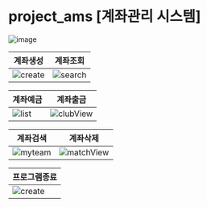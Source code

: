 # project_ams [계좌관리 시스템]
![image](https://github.com/SORUzzang/project_ams/assets/160811627/a994c67f-7a51-4515-9a43-658353a6a6c4)


|계좌생성|계좌조회|
|------|---|
|![create](https://github.com/SORUzzang/project_ams/assets/160811627/b456658c-7123-4c0b-9ccc-22451fdf75a5)|![search](https://github.com/SORUzzang/project_ams/assets/160811627/5ac5d502-541b-4264-80f4-7016dbca266e)|

|계좌예금|계좌출금|
|------|---|
|![list](https://github.com/SORUzzang/project_ams/assets/160811627/a037af43-0ed3-4127-a615-f4ff50655672)|![clubView](https://github.com/SORUzzang/project_ams/assets/160811627/f0535207-8c11-4236-aae7-6a58111646d4)|

|계좌검색|계좌삭제|
|------|---|
|![myteam](https://github.com/SORUzzang/project_ams/assets/160811627/a17d4860-2560-4973-9cfa-2ff7b9b918e7)|![matchView](https://github.com/SORUzzang/project_ams/assets/160811627/8ea6c5c6-1b71-4cfc-8807-ce2fa447ee5b)|


|프로그램종료|
|------|
|![create](https://github.com/Gerrard0621/Project-CHALLAE/assets/165990790/f89950d0-49f0-4367-a568-f24da90bf683)|



